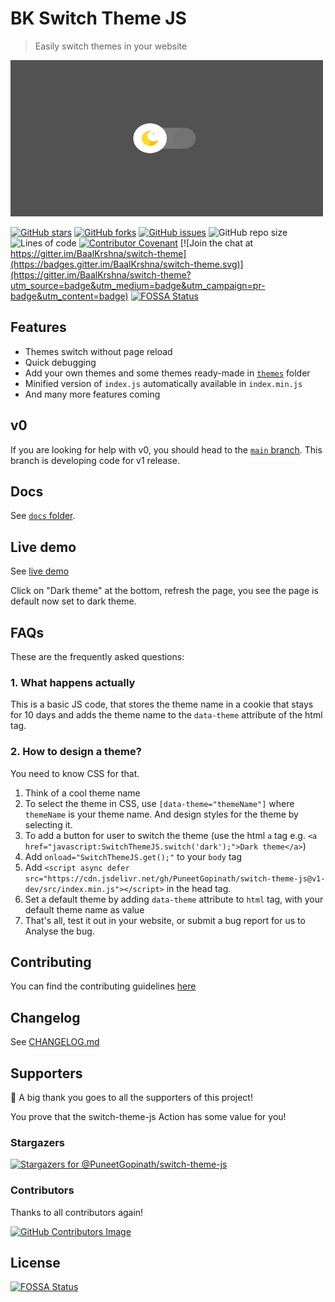 # BK Switch Theme JS
> Easily switch themes in your website

<img src="img/switcher.png" alt="gif" width="500" height="250" />

[![GitHub stars](https://img.shields.io/github/stars/PuneetGopinath/switch-theme-js)](https://github.com/PuneetGopinath/switch-theme-js/stargazers)
[![GitHub forks](https://img.shields.io/github/forks/PuneetGopinath/switch-theme-js)](https://github.com/PuneetGopinath/switch-theme-js/network)
[![GitHub issues](https://img.shields.io/github/issues/PuneetGopinath/switch-theme-js)](https://github.com/PuneetGopinath/switch-theme-js/issues)
![GitHub repo size](https://img.shields.io/github/repo-size/PuneetGopinath/switch-theme-js)
![Lines of code](https://img.shields.io/tokei/lines/github/PuneetGopinath/switch-theme-js?label=total%20lines%20of%20code)
[![Contributor Covenant](https://img.shields.io/badge/Contributor%20Covenant-2.0-4baaaa.svg)](https://github.com/PuneetGopinath/switch-theme-js/blob/main/.github/CODE_OF_CONDUCT.md)
[![Join the chat at https://gitter.im/BaalKrshna/switch-theme](https://badges.gitter.im/BaalKrshna/switch-theme.svg)](https://gitter.im/BaalKrshna/switch-theme?utm_source=badge&utm_medium=badge&utm_campaign=pr-badge&utm_content=badge)
[![FOSSA Status](https://app.fossa.com/api/projects/git%2Bgithub.com%2FPuneetGopinath%2Fswitch-theme-js.svg?type=shield)](https://app.fossa.com/projects/git%2Bgithub.com%2FPuneetGopinath%2Fswitch-theme-js?ref=badge_shield)

## Features
- Themes switch without page reload
- Quick debugging
- Add your own themes and some themes ready-made in [`themes`](https://github.com/PuneetGopinath/switch-theme-js/tree/v1-dev/themes) folder
- Minified version of `index.js` automatically available in `index.min.js`
- And many more features coming

## v0
If you are looking for help with v0, you should head to the [`main` branch](https://github.com/PuneetGopinath/switch-theme-js/tree/main).
This branch is developing code for v1 release.

## Docs
See [`docs` folder](https://github.com/PuneetGopinath/switch-theme-js/tree/main/docs).

## Live demo
See [live demo](https://puneetgopinath.github.io/switch-theme-js/)

Click on "Dark theme" at the bottom, refresh the page, you see the page is default now set to dark theme.

## FAQs
These are the frequently asked questions:

### 1. What happens actually
This is a basic JS code, that stores the theme name in a cookie that stays for 10 days and adds the theme name to the `data-theme` attribute of the html tag.

### 2. How to design a theme?
You need to know CSS for that.

1. Think of a cool theme name
2. To select the theme in CSS, use `[data-theme="themeName"]` where `themeName` is your theme name. And design styles for the theme by selecting it.
3. To add a button for user to switch the theme (use the html `a` tag e.g. `<a href="javascript:SwitchThemeJS.switch('dark');">Dark theme</a>`)
4. Add `onload="SwitchThemeJS.get();"` to your `body` tag
5. Add `<script async defer src="https://cdn.jsdelivr.net/gh/PuneetGopinath/switch-theme-js@v1-dev/src/index.min.js"></script>` in the head tag.
6. Set a default theme by adding `data-theme` attribute to `html` tag, with your default theme name as value
7. That's all, test it out in your website, or submit a bug report for us to Analyse the bug.

## Contributing
You can find the contributing guidelines [here](https://github.com/PuneetGopinath/switch-theme-js/blob/main/.github/CONTRIBUTING.md)

## Changelog
See [CHANGELOG.md](https://github.com/PuneetGopinath/switch-theme-js/blob/main/CHANGELOG.md)

## Supporters
👏 A big thank you goes to all the supporters of this project!

You prove that the switch-theme-js Action has some value for you!

### Stargazers
[![Stargazers for @PuneetGopinath/switch-theme-js](https://reporoster.com/stars/PuneetGopinath/switch-theme-js)](https://github.com/PuneetGopinath/switch-theme-js/stargazers)

### Contributors
Thanks to all contributors again!

[![GitHub Contributors Image](https://contrib.rocks/image?repo=PuneetGopinath/switch-theme-js)](https://github.com/PuneetGopinath/switch-theme-js/contributors)

## License
[![FOSSA Status](https://app.fossa.com/api/projects/git%2Bgithub.com%2FPuneetGopinath%2Fswitch-theme-js.svg?type=large)](https://app.fossa.com/projects/git%2Bgithub.com%2FPuneetGopinath%2Fswitch-theme-js?ref=badge_large)
